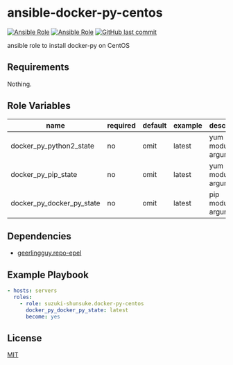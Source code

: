 # ansible-docker-py-centos

[![Ansible Role](https://img.shields.io/ansible/role/22764.svg)](https://galaxy.ansible.com/suzuki-shunsuke/docker-py-centos/)
[![Ansible Role](https://img.shields.io/ansible/role/d/22764.svg)](https://galaxy.ansible.com/suzuki-shunsuke/docker-py-centos/)
[![GitHub last commit](https://img.shields.io/github/last-commit/suzuki-shunsuke/ansible-docker-py-centos.svg)](https://github.com/suzuki-shunsuke/ansible-docker-py-centos)

ansible role to install docker-py on CentOS

## Requirements

Nothing.

## Role Variables

name | required | default | example | description
--- | --- | --- | --- | ---
docker_py_python2_state | no | omit | latest | yum module's arguments
docker_py_pip_state | no | omit | latest | yum module's arguments
docker_py_docker_py_state | no | omit | latest | pip module's arguments

## Dependencies

* [geerlingguy.repo-epel](https://galaxy.ansible.com/geerlingguy/repo-epel/)

## Example Playbook

```yaml
- hosts: servers
  roles:
    - role: suzuki-shunsuke.docker-py-centos
      docker_py_docker_py_state: latest
      become: yes
```

## License

[MIT](LICENSE)
